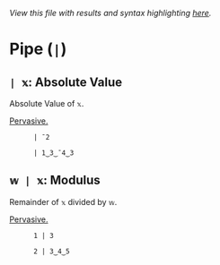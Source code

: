 *View this file with results and syntax highlighting [here](https://mlochbaum.github.io/BQN/help/abs_modulus.html).*

# Pipe (`|`)
    
## `| 𝕩`: Absolute Value  
    
Absolute Value of `𝕩`.
    
[Pervasive.](https://mlochbaum.github.io/BQN/doc/arithmetic.html#pervasion)
    
          | ¯2

          | 1‿3‿¯4‿3

    
    
## `𝕨 | 𝕩`: Modulus
    
Remainder of `𝕩` divided by `𝕨`.
    
[Pervasive.](https://mlochbaum.github.io/BQN/doc/arithmetic.html#pervasion)
    
          1 | 3

          2 | 3‿4‿5

    
